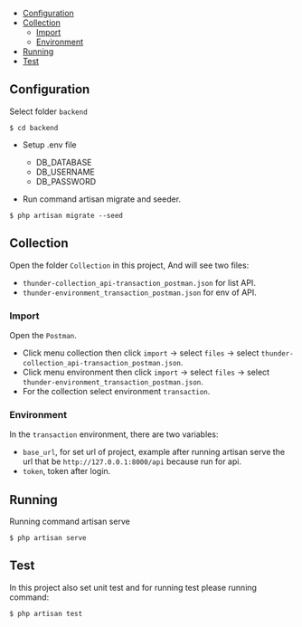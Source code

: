 - [Configuration](#configuration)
- [Collection](#collection)
  - [Import](#import)
  - [Environment](#environment)
- [Running](#running)
- [Test](#test)

## Configuration

Select folder `backend`

```
$ cd backend
```

- Setup .env file
  - DB_DATABASE
  - DB_USERNAME
  - DB_PASSWORD

- Run command artisan migrate and seeder.

```
$ php artisan migrate --seed
```


## Collection
Open the folder `Collection` in this project, And will see two files:
- `thunder-collection_api-transaction_postman.json` for list API.
- `thunder-environment_transaction_postman.json` for env of API.

### Import

Open the `Postman`.
- Click menu collection then click `import` -> select `files` -> select `thunder-collection_api-transaction_postman.json`.
- Click menu environment then click `import` -> select `files` -> select `thunder-environment_transaction_postman.json`.
- For the collection select environment `transaction`.

### Environment

In the `transaction` environment, there are two variables: 
- `base_url`, for set url of project, example after running artisan serve the url that be `http://127.0.0.1:8000/api` because run for api.
- `token`, token after login.

## Running

Running command artisan serve

```
$ php artisan serve
```

## Test

In this project also set unit test and for running test please running command:

```
$ php artisan test
```